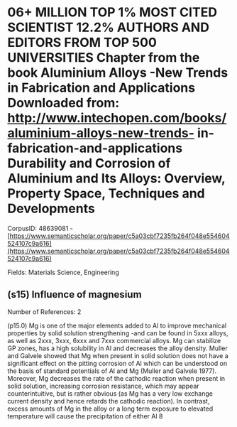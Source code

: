 # 06+ MILLION TOP 1% MOST CITED SCIENTIST 12.2% AUTHORS AND EDITORS FROM TOP 500 UNIVERSITIES Chapter from the book Aluminium Alloys -New Trends in Fabrication and Applications Downloaded from: http://www.intechopen.com/books/aluminium-alloys-new-trends- in-fabrication-and-applications Durability and Corrosion of Aluminium and Its Alloys: Overview, Property Space, Techniques and Developments

CorpusID: 48639081 - [https://www.semanticscholar.org/paper/c5a03cbf7235fb264f048e554604524107c9a616](https://www.semanticscholar.org/paper/c5a03cbf7235fb264f048e554604524107c9a616)

Fields: Materials Science, Engineering

## (s15) Influence of magnesium
Number of References: 2

(p15.0) Mg is one of the major elements added to Al to improve mechanical properties by solid solution strengthening -and can be found in 5xxx alloys, as well as 2xxx, 3xxx, 6xxx and 7xxx commercial alloys. Mg can stabilize GP zones, has a high solubility in Al and decreases the alloy density. Muller and Galvele showed that Mg when present in solid solution does not have a significant effect on the pitting corrosion of Al which can be understood on the basis of standard potentials of Al and Mg (Muller and Galvele 1977). Moreover, Mg decreases the rate of the cathodic reaction when present in solid solution, increasing corrosion resistance, which may appear counterintuitive, but is rather obvious (as Mg has a very low exchange current density and hence retards the cathodic reaction). In contrast, excess amounts of Mg in the alloy or a long term exposure to elevated temperature will cause the precipitation of either Al 8 

